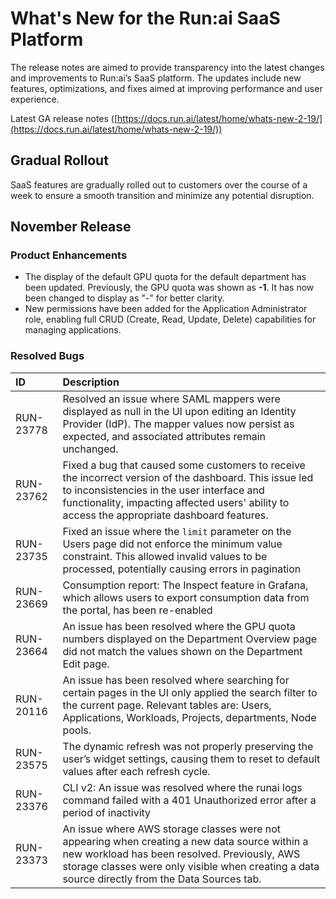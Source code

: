 # What's New for the Run:ai SaaS Platform

The release notes are aimed to provide transparency into the latest changes and improvements to Run:ai’s SaaS platform. The updates include new features, optimizations, and fixes aimed at improving performance and user experience. 

Latest GA release notes ([https://docs.run.ai/latest/home/whats-new-2-19/](https://docs.run.ai/latest/home/whats-new-2-19/)) 

##  Gradual Rollout

SaaS features are gradually rolled out to customers over the course of a week to ensure a smooth transition and minimize any potential disruption. 

## November Release 

### Product Enhancements

- The display of the default GPU quota for the default department has been updated. Previously, the GPU quota was shown as __-1__. It has now been changed to display as "-" for better clarity.  <!-- (RUN-22906)   -->
- New permissions have been added for the Application Administrator role, enabling full CRUD (Create, Read, Update, Delete) capabilities for managing applications. <!-- (RUN-23441) -->


### Resolved Bugs 

| ID | Description |
| :---- | :---- |
| RUN-23778 | Resolved an issue where SAML mappers were displayed as null in the UI upon editing an Identity Provider (IdP). The mapper values now persist as expected, and associated attributes remain unchanged. |
| RUN-23762 | Fixed a bug that caused some customers to receive the incorrect version of the dashboard. This issue led to inconsistencies in the user interface and functionality, impacting affected users' ability to access the appropriate dashboard features. |
| RUN-23735 | Fixed an issue where the `limit` parameter on the Users page did not enforce the minimum value constraint. This allowed invalid values to be processed, potentially causing errors in pagination |
| RUN-23669 | Consumption report: The Inspect feature in Grafana, which allows users to export consumption data from the portal, has been re-enabled |
| RUN-23664 | An issue has been resolved where the GPU quota numbers displayed on the Department Overview page did not match the values shown on the Department Edit page. |
| RUN-20116 | An issue has been resolved where searching for certain pages in the UI only applied the search filter to the current page. Relevant tables are: Users, Applications, Workloads, Projects, departments, Node pools.  |
| RUN-23575 | The dynamic refresh was not properly preserving the user’s widget settings, causing them to reset to default values after each refresh cycle.  |
| RUN-23376 | CLI v2: An issue was resolved where the runai logs command failed with a 401 Unauthorized error after a period of inactivity |
| RUN-23373 | An issue where AWS storage classes were not appearing when creating a new data source within a new workload has been resolved. Previously, AWS storage classes were only visible when creating a data source directly from the Data Sources tab.  |


